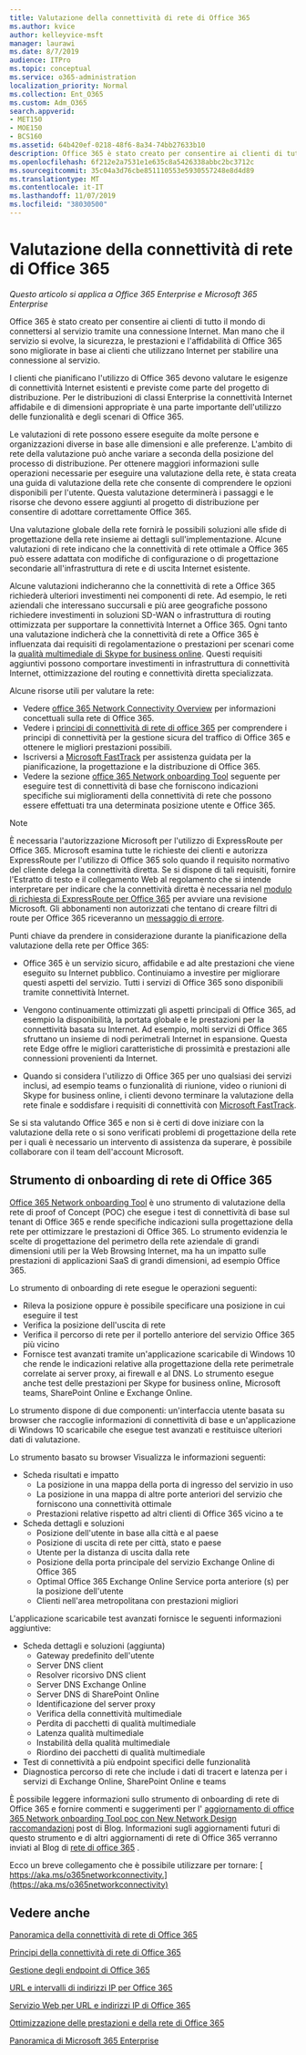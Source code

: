 ```yaml
---
title: Valutazione della connettività di rete di Office 365
ms.author: kvice
author: kelleyvice-msft
manager: laurawi
ms.date: 8/7/2019
audience: ITPro
ms.topic: conceptual
ms.service: o365-administration
localization_priority: Normal
ms.collection: Ent_O365
ms.custom: Adm_O365
search.appverid:
- MET150
- MOE150
- BCS160
ms.assetid: 64b420ef-0218-48f6-8a34-74bb27633b10
description: Office 365 è stato creato per consentire ai clienti di tutto il mondo di connettersi al servizio tramite una connessione Internet. Man mano che il servizio si evolve, la sicurezza, le prestazioni e l'affidabilità di Office 365 sono migliorate in base ai clienti che utilizzano Internet per stabilire una connessione al servizio.
ms.openlocfilehash: 6f212e2a7531e1e635c8a5426338abbc2bc3712c
ms.sourcegitcommit: 35c04a3d76cbe851110553e5930557248e8d4d89
ms.translationtype: MT
ms.contentlocale: it-IT
ms.lasthandoff: 11/07/2019
ms.locfileid: "38030500"
---
```

# <a name="assessing-office-365-network-connectivity"></a>Valutazione della connettività di rete di Office 365

*Questo articolo si applica a Office 365 Enterprise e Microsoft 365 Enterprise*

Office 365 è stato creato per consentire ai clienti di tutto il mondo di connettersi al servizio tramite una connessione Internet. Man mano che il servizio si evolve, la sicurezza, le prestazioni e l'affidabilità di Office 365 sono migliorate in base ai clienti che utilizzano Internet per stabilire una connessione al servizio.
  
I clienti che pianificano l'utilizzo di Office 365 devono valutare le esigenze di connettività Internet esistenti e previste come parte del progetto di distribuzione. Per le distribuzioni di classi Enterprise la connettività Internet affidabile e di dimensioni appropriate è una parte importante dell'utilizzo delle funzionalità e degli scenari di Office 365.
  
Le valutazioni di rete possono essere eseguite da molte persone e organizzazioni diverse in base alle dimensioni e alle preferenze. L'ambito di rete della valutazione può anche variare a seconda della posizione del processo di distribuzione. Per ottenere maggiori informazioni sulle operazioni necessarie per eseguire una valutazione della rete, è stata creata una guida di valutazione della rete che consente di comprendere le opzioni disponibili per l'utente. Questa valutazione determinerà i passaggi e le risorse che devono essere aggiunti al progetto di distribuzione per consentire di adottare correttamente Office 365.
  
Una valutazione globale della rete fornirà le possibili soluzioni alle sfide di progettazione della rete insieme ai dettagli sull'implementazione. Alcune valutazioni di rete indicano che la connettività di rete ottimale a Office 365 può essere adattata con modifiche di configurazione o di progettazione secondarie all'infrastruttura di rete e di uscita Internet esistente.

Alcune valutazioni indicheranno che la connettività di rete a Office 365 richiederà ulteriori investimenti nei componenti di rete. Ad esempio, le reti aziendali che interessano succursali e più aree geografiche possono richiedere investimenti in soluzioni SD-WAN o infrastruttura di routing ottimizzata per supportare la connettività Internet a Office 365. Ogni tanto una valutazione indicherà che la connettività di rete a Office 365 è influenzata dai requisiti di regolamentazione o prestazioni per scenari come la [qualità multimediale di Skype for business online](https://support.office.com/article/Media-Quality-and-Network-Connectivity-Performance-in-Skype-for-Business-Online-5fe3e01b-34cf-44e0-b897-b0b2a83f0917). Questi requisiti aggiuntivi possono comportare investimenti in infrastruttura di connettività Internet, ottimizzazione del routing e connettività diretta specializzata.

Alcune risorse utili per valutare la rete:

- Vedere [office 365 Network Connectivity Overview](office-365-networking-overview.md) per informazioni concettuali sulla rete di Office 365.
- Vedere i [principi di connettività di rete di office 365](https://aka.ms/o365networkingprinciples) per comprendere i principi di connettività per la gestione sicura del traffico di Office 365 e ottenere le migliori prestazioni possibili.
- Iscriversi a [Microsoft FastTrack](https://www.microsoft.com/fasttrack) per assistenza guidata per la pianificazione, la progettazione e la distribuzione di Office 365. 
- Vedere la sezione [office 365 Network onboarding Tool](assessing-network-connectivity.md#the-office-365-network-onboarding-tool) seguente per eseguire test di connettività di base che forniscono indicazioni specifiche sui miglioramenti della connettività di rete che possono essere effettuati tra una determinata posizione utente e Office 365.

> [!NOTE]
> È necessaria l'autorizzazione Microsoft per l'utilizzo di ExpressRoute per Office 365. Microsoft esamina tutte le richieste dei clienti e autorizza ExpressRoute per l'utilizzo di Office 365 solo quando il requisito normativo del cliente delega la connettività diretta. Se si dispone di tali requisiti, fornire l'Estratto di testo e il collegamento Web al regolamento che si intende interpretare per indicare che la connettività diretta è necessaria nel [modulo di richiesta di ExpressRoute per Office 365](https://aka.ms/O365ERReview) per avviare una revisione Microsoft. Gli abbonamenti non autorizzati che tentano di creare filtri di route per Office 365 riceveranno un [messaggio di errore](https://support.microsoft.com/kb/3181709).
  
Punti chiave da prendere in considerazione durante la pianificazione della valutazione della rete per Office 365:
  
- Office 365 è un servizio sicuro, affidabile e ad alte prestazioni che viene eseguito su Internet pubblico. Continuiamo a investire per migliorare questi aspetti del servizio. Tutti i servizi di Office 365 sono disponibili tramite connettività Internet.

- Vengono continuamente ottimizzati gli aspetti principali di Office 365, ad esempio la disponibilità, la portata globale e le prestazioni per la connettività basata su Internet. Ad esempio, molti servizi di Office 365 sfruttano un insieme di nodi perimetrali Internet in espansione. Questa rete Edge offre le migliori caratteristiche di prossimità e prestazioni alle connessioni provenienti da Internet.

- Quando si considera l'utilizzo di Office 365 per uno qualsiasi dei servizi inclusi, ad esempio teams o funzionalità di riunione, video o riunioni di Skype for business online, i clienti devono terminare la valutazione della rete finale e soddisfare i requisiti di connettività con [Microsoft FastTrack](https://www.microsoft.com/fasttrack).

Se si sta valutando Office 365 e non si è certi di dove iniziare con la valutazione della rete o si sono verificati problemi di progettazione della rete per i quali è necessario un intervento di assistenza da superare, è possibile collaborare con il team dell'account Microsoft.

## <a name="the-office-365-network-onboarding-tool"></a>Strumento di onboarding di rete di Office 365

[Office 365 Network onboarding Tool](https://aka.ms/netonboard) è uno strumento di valutazione della rete di proof of Concept (POC) che esegue i test di connettività di base sul tenant di Office 365 e rende specifiche indicazioni sulla progettazione della rete per ottimizzare le prestazioni di Office 365. Lo strumento evidenzia le scelte di progettazione del perimetro della rete aziendale di grandi dimensioni utili per la Web Browsing Internet, ma ha un impatto sulle prestazioni di applicazioni SaaS di grandi dimensioni, ad esempio Office 365.

Lo strumento di onboarding di rete esegue le operazioni seguenti:

- Rileva la posizione oppure è possibile specificare una posizione in cui eseguire il test
- Verifica la posizione dell'uscita di rete
- Verifica il percorso di rete per il portello anteriore del servizio Office 365 più vicino
- Fornisce test avanzati tramite un'applicazione scaricabile di Windows 10 che rende le indicazioni relative alla progettazione della rete perimetrale correlate ai server proxy, ai firewall e al DNS. Lo strumento esegue anche test delle prestazioni per Skype for business online, Microsoft teams, SharePoint Online e Exchange Online.

Lo strumento dispone di due componenti: un'interfaccia utente basata su browser che raccoglie informazioni di connettività di base e un'applicazione di Windows 10 scaricabile che esegue test avanzati e restituisce ulteriori dati di valutazione.

Lo strumento basato su browser Visualizza le informazioni seguenti:

- Scheda risultati e impatto
  - La posizione in una mappa della porta di ingresso del servizio in uso
  - La posizione in una mappa di altre porte anteriori del servizio che forniscono una connettività ottimale
  - Prestazioni relative rispetto ad altri clienti di Office 365 vicino a te
- Scheda dettagli e soluzioni
  - Posizione dell'utente in base alla città e al paese
  - Posizione di uscita di rete per città, stato e paese
  - Utente per la distanza di uscita dalla rete
  - Posizione della porta principale del servizio Exchange Online di Office 365
  - Optimal Office 365 Exchange Online Service porta anteriore (s) per la posizione dell'utente
  - Clienti nell'area metropolitana con prestazioni migliori

L'applicazione scaricabile test avanzati fornisce le seguenti informazioni aggiuntive:

- Scheda dettagli e soluzioni (aggiunta)
  - Gateway predefinito dell'utente
  - Server DNS client
  - Resolver ricorsivo DNS client
  - Server DNS Exchange Online
  - Server DNS di SharePoint Online
  - Identificazione del server proxy
  - Verifica della connettività multimediale
  - Perdita di pacchetti di qualità multimediale
  - Latenza qualità multimediale
  - Instabilità della qualità multimediale
  - Riordino dei pacchetti di qualità multimediale
- Test di connettività a più endpoint specifici delle funzionalità
- Diagnostica percorso di rete che include i dati di tracert e latenza per i servizi di Exchange Online, SharePoint Online e teams

È possibile leggere informazioni sullo strumento di onboarding di rete di Office 365 e fornire commenti e suggerimenti per l' [aggiornamento di office 365 Network onboarding Tool poc con New Network Design raccomandazioni](https://techcommunity.microsoft.com/t5/Office-365-Networking/Updated-Office-365-Network-Onboarding-Tool-POC-with-new-network/m-p/711130#M130) post di Blog. Informazioni sugli aggiornamenti futuri di questo strumento e di altri aggiornamenti di rete di Office 365 verranno inviati al Blog di [rete di office 365](https://techcommunity.microsoft.com/t5/Office-365-Networking/bd-p/Office365Networking) .
  
Ecco un breve collegamento che è possibile utilizzare per tornare: [ https://aka.ms/o365networkconnectivity.](https://aka.ms/o365networkconnectivity)
  
## <a name="see-also"></a>Vedere anche

[Panoramica della connettività di rete di Office 365](office-365-networking-overview.md)

[Principi della connettività di rete di Office 365](https://aka.ms/o365networkingprinciples)

[Gestione degli endpoint di Office 365](managing-office-365-endpoints.md)

[URL e intervalli di indirizzi IP per Office 365](urls-and-ip-address-ranges.md)

[Servizio Web per URL e indirizzi IP di Office 365](office-365-ip-web-service.md)

[Ottimizzazione delle prestazioni e della rete di Office 365](network-planning-and-performance.md)

[Panoramica di Microsoft 365 Enterprise](https://docs.microsoft.com/microsoft-365/enterprise/microsoft-365-overview)
